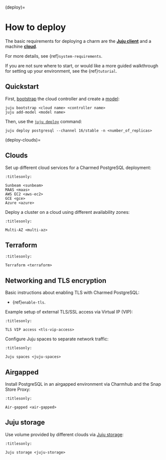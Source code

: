(deploy)=
# How to deploy

The basic requirements for deploying a charm are the [**Juju client**](https://documentation.ubuntu.com/juju/3.6/) and a machine [**cloud**](https://juju.is/docs/juju/cloud).

For more details, see {ref}`system-requirements`.

If you are not sure where to start, or would like a more guided walkthrough for setting up your environment, see the {ref}`tutorial`.

## Quickstart

First, [bootstrap](https://juju.is/docs/juju/juju-bootstrap) the cloud controller and create a [model](https://canonical-juju.readthedocs-hosted.com/en/latest/user/reference/model/): 

```shell
juju bootstrap <cloud name> <controller name>
juju add-model <model name>
```

Then, use the [`juju deploy`](https://canonical-juju.readthedocs-hosted.com/en/latest/user/reference/juju-cli/list-of-juju-cli-commands/deploy/) command:

```shell
juju deploy postgresql --channel 16/stable -n <number_of_replicas>
```

(deploy-clouds)=
## Clouds

Set up different cloud services for a Charmed PostgreSQL deployment:

```{toctree}
:titlesonly:

Sunbeam <sunbeam>
MAAS <maas>
AWS EC2 <aws-ec2>
GCE <gce>
Azure <azure>
```

Deploy a cluster on a cloud using different availability zones:

```{toctree}
:titlesonly:

Multi-AZ <multi-az>
```

## Terraform

```{toctree}
:titlesonly:

Terraform <terraform>
```

## Networking and TLS encryption

Basic instructions about enabling TLS with Charmed PostgreSQL:

* {ref}`enable-tls`.

Example setup of external TLS/SSL access via Virtual IP (VIP):

```{toctree}
:titlesonly:

TLS VIP access <tls-vip-access>
```

Configure Juju spaces to separate network traffic:

```{toctree}
:titlesonly:

Juju spaces <juju-spaces>
```

## Airgapped

Install PostgreSQL in an airgapped environment via Charmhub and the Snap Store Proxy:

```{toctree}
:titlesonly:

Air-gapped <air-gapped>
```

## Juju storage

Use volume provided by different clouds via [Juju storage](https://documentation.ubuntu.com/juju/3.6/reference/storage/):

```{toctree}
:titlesonly:

Juju storage <juju-storage>
```
